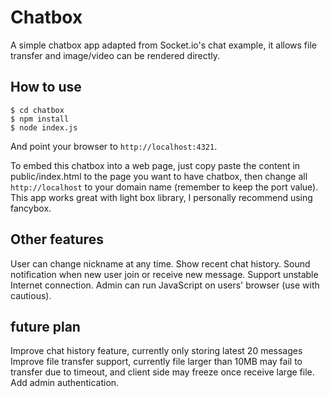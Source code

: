 
# Chatbox

A simple chatbox app adapted from Socket.io's chat example, it allows file transfer and image/video can be rendered directly. 


## How to use

```
$ cd chatbox
$ npm install
$ node index.js
```

And point your browser to `http://localhost:4321`.

To embed this chatbox into a web page, just copy paste the content in public/index.html to the page you want to have chatbox, then change all `http://localhost` to your domain name (remember to keep the port value). This app works great with light box library, I personally recommend using fancybox. 

## Other features

User can change nickname at any time.
Show recent chat history.
Sound notification when new user join or receive new message.
Support unstable Internet connection.
Admin can run JavaScript on users' browser (use with cautious).

## future plan

Improve chat history feature, currently only storing latest 20 messages
Improve file transfer support, currently file larger than 10MB may fail to transfer due to timeout, and client side may freeze once receive large file.
Add admin authentication.



